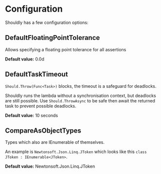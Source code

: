 # Configuration

Shouldly has a few configuration options:


## DefaultFloatingPointTolerance

Allows specifying a floating point tolerance for all assertions

**Default value:** 0.0d


## DefaultTaskTimeout

`Should.Throw(Func<Task>)` blocks, the timeout is a safeguard for deadlocks.

Shouldly runs the lambda without a synchronisation context, but deadlocks are still possible. Use `Should.ThrowAsync` to be safe then await the returned task to prevent possible deadlocks.

**Default value:** 10 seconds


## CompareAsObjectTypes

Types which also are IEnumerable of themselves.

An example is `Newtonsoft.Json.Linq.JToken` which looks like this `class JToken : IEnumerable<JToken>`.

**Default value:** Newtonsoft.Json.Linq.JToken
